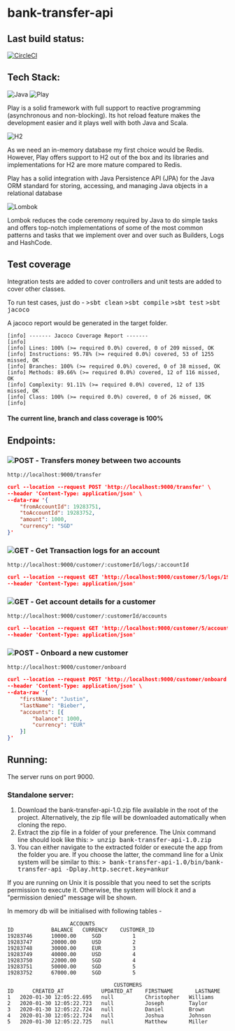# bank-transfer-api

## Last build status:
[![CircleCI](https://circleci.com/gh/allanneves/money-transfer-api/tree/master.svg?style=svg)](https://circleci.com/gh/allanneves/money-transfer-api/tree/master)

## Tech Stack:
![Java](https://img.shields.io/badge/Java-1.8-red.svg?style=plastic)
![Play](https://img.shields.io/badge/Play%20Framework-2.5.9-green.svg?style=plastic)

Play is a solid framework with full support to reactive programming (asynchronous and non-blocking). Its hot reload feature makes the development easier and it plays well with both Java and Scala.

![H2](https://img.shields.io/badge/h2Database-1.4.192-blue.svg?style=plastic)

As we need an in-memory database my first choice would be Redis. However, Play offers support to H2 out of the box and its libraries and implementations for H2 are more mature compared to Redis.

Play has a solid integration with Java Persistence API (JPA) for the Java ORM standard for storing, accessing, and managing Java objects in a relational database

![Lombok](https://img.shields.io/badge/lombok-1.18.2-blue.svg?style=plastic)

Lombok reduces the code ceremony required by Java to do simple tasks and offers top-notch implementations of some of the most common patterns and tasks that we implement over and over such as Builders, Logs and HashCode.

## Test coverage
Integration tests are added to cover controllers and unit tests are added to cover other classes.

To run test cases, just do -
<kbd>>sbt clean</kbd>
<kbd>>sbt compile</kbd>
<kbd>>sbt test</kbd>
<kbd>>sbt jacoco</kbd>

A jacoco report would be generated in the target folder.

```
[info] ------- Jacoco Coverage Report -------
[info] 
[info] Lines: 100% (>= required 0.0%) covered, 0 of 209 missed, OK
[info] Instructions: 95.78% (>= required 0.0%) covered, 53 of 1255 missed, OK
[info] Branches: 100% (>= required 0.0%) covered, 0 of 38 missed, OK
[info] Methods: 89.66% (>= required 0.0%) covered, 12 of 116 missed, OK
[info] Complexity: 91.11% (>= required 0.0%) covered, 12 of 135 missed, OK
[info] Class: 100% (>= required 0.0%) covered, 0 of 26 missed, OK
[info] 
```

#### The current line, branch and class coverage is 100%

## Endpoints:
### ![POST](https://img.shields.io/badge/POST-red.svg?style=plastic) - Transfers money between two accounts

```
http://localhost:9000/transfer
```
```json
curl --location --request POST 'http://localhost:9000/transfer' \
--header 'Content-Type: application/json' \
--data-raw '{
    "fromAccountId": 19283751,
    "toAccountId": 19283752,
    "amount": 1000,
    "currency": "SGD"
}'
```


### ![GET](https://img.shields.io/badge/GET-red.svg?style=plastic) - Get Transaction logs for an account

```
http://localhost:9000/customer/:customerId/logs/:accountId
```
```json
curl --location --request GET 'http://localhost:9000/customer/5/logs/19283751' \
--header 'Content-Type: application/json'
```

### ![GET](https://img.shields.io/badge/GET-red.svg?style=plastic) - Get account details for a customer

```
http://localhost:9000/customer/:customerId/accounts
```
```json
curl --location --request GET 'http://localhost:9000/customer/5/accounts' \
--header 'Content-Type: application/json'
```

### ![POST](https://img.shields.io/badge/POST-red.svg?style=plastic) - Onboard a new customer

```
http://localhost:9000/customer/onboard
```
```json
curl --location --request POST 'http://localhost:9000/customer/onboard' \
--header 'Content-Type: application/json' \
--data-raw '{
	"firstName": "Justin",
	"lastName": "Bieber",
	"accounts": [{
		"balance": 1000,
		"currency": "EUR"
	}]
}'
```

## Running:
The server runs on port 9000.
### Standalone server:
1) Download the bank-transfer-api-1.0.zip file available in the root of the project. Alternatively, the zip file will be downloaded automatically when cloning the repo.
2) Extract the zip file in a folder of your preference. The Unix command line should look like this: <kbd>> unzip bank-transfer-api-1.0.zip</kbd>
3) You can either navigate to the extracted folder or execute the app from the folder you are. If you choose the latter, the command line for a Unix system will be similar to this: <kbd>> bank-transfer-api-1.0/bin/bank-transfer-api -Dplay.http.secret.key=ankur</kbd>

If you are running on Unix it is possible that you need to set the scripts permission to execute it. Otherwise, the system will block it and a "permission denied" message will be shown.

In memory db will be initialised with following tables -

```
                    ACCOUNTS
ID  	      BALANCE  	CURRENCY  	CUSTOMER_ID
19283746	  10000.00	   SGD	        1
19283747	  20000.00	   USD	        2
19283748	  30000.00	   EUR	        3
19283749	  40000.00	   USD	        4
19283750	  22000.00	   SGD	        4
19283751	  50000.00	   SGD	        5
19283752	  67000.00	   SGD	        5
```

```
                                  CUSTOMERS
ID  	CREATED_AT  	      UPDATED_AT  	FIRSTNAME  	    LASTNAME  
1	2020-01-30 12:05:22.695	  null	        Christopher   Williams
2	2020-01-30 12:05:22.723	  null	        Joseph	      Taylor
3	2020-01-30 12:05:22.724	  null	        Daniel	      Brown
4	2020-01-30 12:05:22.724	  null	        Joshua	      Johnson
5	2020-01-30 12:05:22.725	  null	        Matthew	      Miller
```
